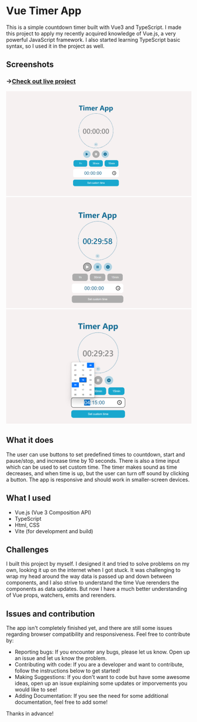 # Vue Timer App

This is a simple countdown timer built with Vue3 and TypeScript. I made this project to apply my recently acquired knowledge of Vue.js, a very powerful JavaScript framework. I also started learning TypeScript basic syntax, so I used it in the project as well. 

## Screenshots

### ->[Check out live project](http://misalima.github.io/timer-app)

![home screenshot](screenshots/home.png "Application initial view")
![time running screenshot](screenshots/running.png "Clock ticking")
![selecting time screenshot](screenshots/selecting.png "Setting custom time(Chrome Web Browser)")

## What it does
The user can use buttons to set predefined times to countdown, start and pause/stop, and increase time by 10 seconds. There is also a time input which can be used to set custom time. The timer makes sound as time decreases, and when time is up, but the user can turn off sound by clicking a button. The app is responsive and should work in smaller-screen devices.

## What I used

- Vue.js (Vue 3 Composition API)
- TypeScript
- Html, CSS
- Vite (for development and build)

## Challenges

I built this project by myself. I designed it and tried to solve problems on my own, looking it up on the internet when I got stuck. It was challenging to wrap my head around the way data is passed up and down between components, and I also strive to understand the time Vue rerenders the components as data updates. But now I have a much better understanding of Vue props, watchers, emits and rerenders. 

## Issues and contribution

The app isn't completely finished yet, and there are still some issues regarding browser compatibility and responsiveness. Feel free to contribute by: 

- Reporting bugs: If you encounter any bugs, please let us know. Open up an issue and let us know the problem.
- Contributing with code: If you are a developer and want to contribute, follow the instructions below to get started!
- Making Suggestions: If you don't want to code but have some awesome ideas, open up an issue explaining some updates or imporvements you would like to see!
- Adding Documentation: If you see the need for some additional documentation, feel free to add some!

Thanks in advance! 
